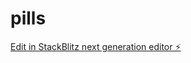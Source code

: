 # pills

[Edit in StackBlitz next generation editor ⚡️](https://stackblitz.com/~/github.com/crypto-root/pills)